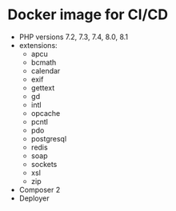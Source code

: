 # Docker image for CI/CD

* PHP versions 7.2, 7.3, 7.4, 8.0, 8.1
* extensions:
    * apcu
    * bcmath
    * calendar
    * exif
    * gettext
    * gd
    * intl
    * opcache
    * pcntl
    * pdo
    * postgresql
    * redis
    * soap
    * sockets
    * xsl
    * zip
* Composer 2
* Deployer
